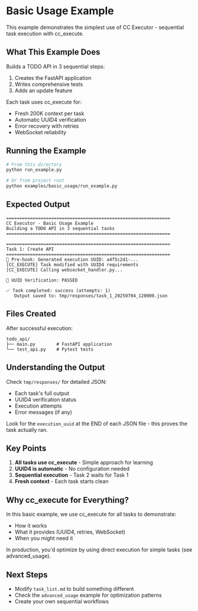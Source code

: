 # Basic Usage Example

This example demonstrates the simplest use of CC Executor - sequential task execution with cc_execute.

## What This Example Does

Builds a TODO API in 3 sequential steps:
1. Creates the FastAPI application
2. Writes comprehensive tests
3. Adds an update feature

Each task uses cc_execute for:
- Fresh 200K context per task
- Automatic UUID4 verification
- Error recovery with retries
- WebSocket reliability

## Running the Example

```bash
# From this directory
python run_example.py

# Or from project root
python examples/basic_usage/run_example.py
```

## Expected Output

```
==============================================================
CC Executor - Basic Usage Example
Building a TODO API in 3 sequential tasks
==============================================================

==============================================================
Task 1: Create API
==============================================================
🔐 Pre-hook: Generated execution UUID: a4f5c2d1-...
[CC_EXECUTE] Task modified with UUID4 requirements
[CC_EXECUTE] Calling websocket_handler.py...

🔐 UUID Verification: PASSED

✅ Task completed: success (attempts: 1)
   Output saved to: tmp/responses/task_1_20250704_120000.json
```

## Files Created

After successful execution:
```
todo_api/
├── main.py        # FastAPI application
└── test_api.py    # Pytest tests
```

## Understanding the Output

Check `tmp/responses/` for detailed JSON:
- Each task's full output
- UUID4 verification status  
- Execution attempts
- Error messages (if any)

Look for the `execution_uuid` at the END of each JSON file - this proves the task actually ran.

## Key Points

1. **All tasks use cc_execute** - Simple approach for learning
2. **UUID4 is automatic** - No configuration needed
3. **Sequential execution** - Task 2 waits for Task 1
4. **Fresh context** - Each task starts clean

## Why cc_execute for Everything?

In this basic example, we use cc_execute for all tasks to demonstrate:
- How it works
- What it provides (UUID4, retries, WebSocket)
- When you might need it

In production, you'd optimize by using direct execution for simple tasks (see advanced_usage).

## Next Steps

- Modify `task_list.md` to build something different
- Check the `advanced_usage` example for optimization patterns
- Create your own sequential workflows